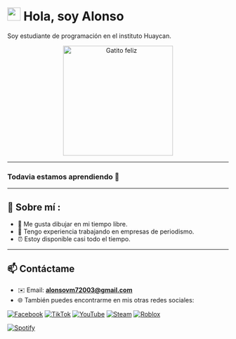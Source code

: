 # <img src="https://raw.githubusercontent.com/MartinHeinz/MartinHeinz/master/wave.gif" width="30px"> Hola, soy Alonso

Soy estudiante de programación en el instituto Huaycan.
<p align="center">
  <img src="https://media.giphy.com/media/JIX9t2j0ZTN9S/giphy.gif" alt="Gatito feliz" width="250"/>
</p>

---

### Todavia estamos aprendiendo 📖

---

## 📂 Sobre mí : 
- 🎨 Me gusta dibujar en mi tiempo libre.  
- 📰 Tengo experiencia trabajando en empresas de periodismo.
- ⏰ Estoy disponible casi todo el tiempo.  

---

## 📫 Contáctame
- ✉️ Email: **alonsovm72003@gmail.com**  
- 🌐 También puedes encontrarme en mis otras redes sociales:  
  
[![Facebook](https://img.shields.io/badge/Facebook-1877F2?style=for-the-badge&logo=facebook&logoColor=white)](https://www.facebook.com/alonso.vivasmalpica)  [![TikTok](https://img.shields.io/badge/TikTok-000000?style=for-the-badge&logo=tiktok&logoColor=white)](https://www.tiktok.com/@soi_alons0) [![YouTube](https://img.shields.io/badge/YouTube-FF0000?style=for-the-badge&logo=youtube&logoColor=white)](https://www.youtube.com/@alonsovm2103)  [![Steam](https://img.shields.io/badge/Steam-171A21?style=for-the-badge&logo=steam&logoColor=white)](https://steamcommunity.com/profiles/76561199729738260/)  [![Roblox](https://img.shields.io/badge/Roblox-D71F26?style=for-the-badge&logo=roblox&logoColor=white)](https://www.roblox.com/es/users/1857079603/profile)   

[![Spotify](https://novatorem.vercel.app/api/spotify)](https://open.spotify.com/user/31vxqyqp627hc7u6ezh6vuycb2b4)










